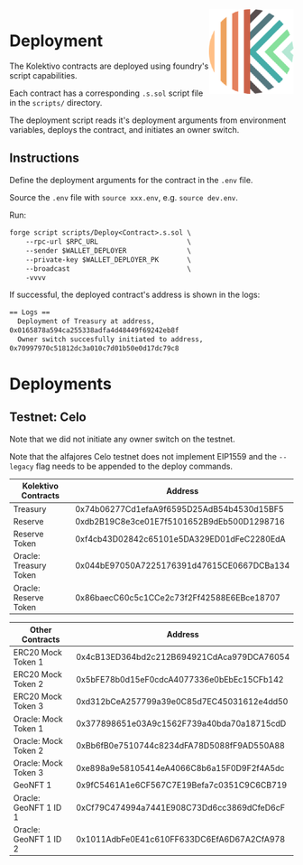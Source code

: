 <img align="right" width="150" height="150" top="100" src="./assets/kolektivo.png">

# Deployment

The Kolektivo contracts are deployed using foundry's script capabilities.

Each contract has a corresponding `.s.sol` script file in the `scripts/` directory.

The deployment script reads it's deployment arguments from environment variables, deploys the contract, and initiates an owner switch.

## Instructions

Define the deployment arguments for the contract in the `.env` file.

Source the `.env` file with `source xxx.env`, e.g. `source dev.env`.

Run:

```
forge script scripts/Deploy<Contract>.s.sol \
    --rpc-url $RPC_URL                      \
    --sender $WALLET_DEPLOYER               \
    --private-key $WALLET_DEPLOYER_PK       \
    --broadcast                             \
    -vvvv
```

If successful, the deployed contract's address is shown in the logs:

```
== Logs ==
  Deployment of Treasury at address, 0x0165878a594ca255338adfa4d48449f69242eb8f
  Owner switch succesfully initiated to address, 0x70997970c51812dc3a010c7d01b50e0d17dc79c8
```

# Deployments

## Testnet: Celo

Note that we did not initiate any owner switch on the testnet.

Note that the alfajores Celo testnet does not implement EIP1559 and the
`--legacy` flag needs to be appended to the deploy commands.

  | Kolektivo Contracts    | Address                                    |
  | ---------------------- | ------------------------------------------ |
  | Treasury               | 0x74b06277Cd1efaA9f6595D25AdB54b4530d15BF5 |
  | Reserve                | 0xdb2B19C8e3ce01E7f5101652B9dEb500D1298716 |
  | Reserve Token          | 0xf4cb43D02842c65101e5DA329ED01dFeC2280EdA |
  | Oracle: Treasury Token | 0x044bE97050A7225176391d47615CE0667DCBa134 |
  | Oracle: Reserve Token  | 0x86baecC60c5c1CCe2c73f2Ff42588E6EBce18707 |
   
  | Other Contracts        | Address                                    |
  | ---------------------- | ------------------------------------------ |
  | ERC20 Mock Token 1     | 0x4cB13ED364bd2c212B694921CdAca979DCA76054 |
  | ERC20 Mock Token 2     | 0x5bFE78b0d15eF0cdcA4077336e0bEbEc15CFb142 |
  | ERC20 Mock Token 3     | 0xd312bCeA257799a39e0C85d7EC45031612e4dd50 |
  | Oracle: Mock Token 1   | 0x377898651e03A9c1562F739a40bda70a18715cdD |
  | Oracle: Mock Token 2   | 0xBb6fB0e7510744c8234dFA78D5088fF9AD550A88 |
  | Oracle: Mock Token 3   | 0xe898a9e58105414eA4066C8b6a15F0D9F2f4A5dc |
  | GeoNFT 1               | 0x9fC5461A1e6CF567C7E19Befa7c0351C9C6CB719 |
  | Oracle: GeoNFT 1 ID 1  | 0xCf79C474994a7441E908C73Dd6cc3869dCfeD6cF |
  | Oracle: GeoNFT 1 ID 2  | 0x1011AdbFe0E41c610FF633DC6EfA6D67A2CfA978 | 

